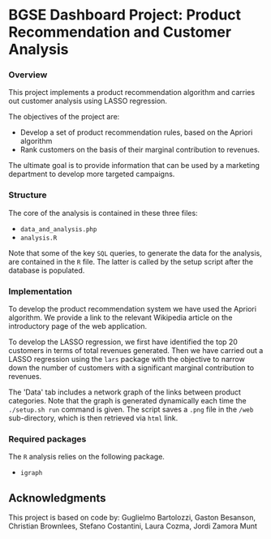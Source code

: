 # BGSE Dashboard Project: Product Recommendation and Customer Analysis

### Overview

This project implements a product recommendation algorithm and carries out customer analysis using LASSO regression. 

The objectives of the project are:

- Develop a set of product recommendation rules, based on the Apriori algorithm
- Rank customers on the basis of their marginal contribution to revenues.

The ultimate goal is to provide information that can be used by a marketing department to develop more targeted campaigns.

### Structure

The core of the analysis is contained in these three files:

- `data_and_analysis.php`
- `analysis.R`

Note that some of the key `SQL` queries, to generate the data for the analysis, are contained in the `R` file. The latter is called by the setup script after the database is populated.

### Implementation

To develop the product recommendation system we have used the Apriori algorithm. We provide a link to the relevant Wikipedia article on the introductory page of the web application.

To develop the LASSO regression, we first have identified the top 20 customers in terms of total revenues generated. Then we have carried out a LASSO regression using the `lars` package with the objective to narrow down the number of customers with a significant marginal contribution to revenues. 

The 'Data' tab includes a network graph of the links between product categories. Note that the graph is generated dynamically each time the `./setup.sh run` command is given. The script saves a `.png` file in the `/web` sub-directory, which is then retrieved via `html` link.

### Required packages

The `R` analysis relies on the following package. 

- `igraph`


## Acknowledgments

This project is based on code by: Guglielmo Bartolozzi, Gaston Besanson, Christian Brownlees, Stefano Costantini, Laura Cozma, Jordi Zamora Munt
